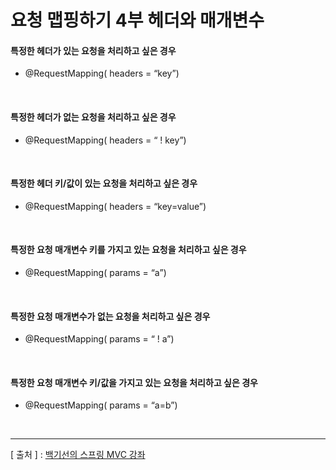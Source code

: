 요청 맵핑하기 4부 헤더와 매개변수
===

#### 특정한 헤더가 있는 요청을 처리하고 싶은 경우
  + @RequestMapping( headers = “key”)
  
<br/>  
  
#### 특정한 헤더가 없는 요청을 처리하고 싶은 경우
  + @RequestMapping( headers = “ ! key”)
  
<br/>  
  
#### 특정한 헤더 키/값이 있는 요청을 처리하고 싶은 경우
  + @RequestMapping( headers = “key=value”)
  
<br/>  
  
#### 특정한 요청 매개변수 키를 가지고 있는 요청을 처리하고 싶은 경우
  + @RequestMapping( params = “a”)
  
<br/>  
  
#### 특정한 요청 매개변수가 없는 요청을 처리하고 싶은 경우
  + @RequestMapping( params = “ ! a”)
  
<br/>  
  
#### 특정한 요청 매개변수 키/값을 가지고 있는 요청을 처리하고 싶은 경우
  + @RequestMapping( params = “a=b”)
  
<br/>  
  
---
[ 출처 ] : [백기선의 스프링 MVC 강좌](https://www.inflearn.com/course/%EC%9B%B9-mvc#)   
